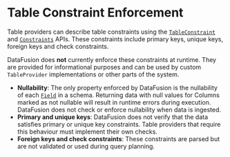<!---
  Licensed to the Apache Software Foundation (ASF) under one
  or more contributor license agreements.  See the NOTICE file
  distributed with this work for additional information
  regarding copyright ownership.  The ASF licenses this file
  to you under the Apache License, Version 2.0 (the
  "License"); you may not use this file except in compliance
  with the License.  You may obtain a copy of the License at

    http://www.apache.org/licenses/LICENSE-2.0

  Unless required by applicable law or agreed to in writing,
  software distributed under the License is distributed on an
  "AS IS" BASIS, WITHOUT WARRANTIES OR CONDITIONS OF ANY
  KIND, either express or implied.  See the License for the
  specific language governing permissions and limitations
  under the License.
-->

# Table Constraint Enforcement

Table providers can describe table constraints using the
[`TableConstraint`] and [`Constraints`] APIs. These constraints include
primary keys, unique keys, foreign keys and check constraints.

DataFusion does **not** currently enforce these constraints at runtime.
They are provided for informational purposes and can be used by custom
`TableProvider` implementations or other parts of the system.

- **Nullability**: The only property enforced by DataFusion is the
  nullability of each [`Field`] in a schema. Returning data with null values
  for Columns marked as not nullable will result in runtime errors  during execution. DataFusion
  does not check or enforce nullability when data is ingested.
- **Primary and unique keys**: DataFusion does not verify that the data
  satisfies primary or unique key constraints. Table providers that
  require this behaviour must implement their own checks.
- **Foreign keys and check constraints**: These constraints are parsed
  but are not validated or used during query planning.

[`tableconstraint`]: https://docs.rs/datafusion/latest/datafusion/sql/planner/enum.TableConstraint.html
[`constraints`]: https://docs.rs/datafusion/latest/datafusion/common/functional_dependencies/struct.Constraints.html
[`field`]: https://docs.rs/arrow/latest/arrow/datatype/struct.Field.html
